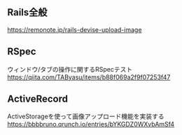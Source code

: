 ## Rails全般 
https://remonote.jp/rails-devise-upload-image


## RSpec
ウィンドウ/タブの操作に関するRSpecテスト  
https://qiita.com/TAByasu/items/b88f069a2f9f07253f47

## ActiveRecord

ActiveStorageを使って画像アップロード機能を実装する  
https://bbbbruno.qrunch.io/entries/bYKGDZ0WXvbAmSf4
